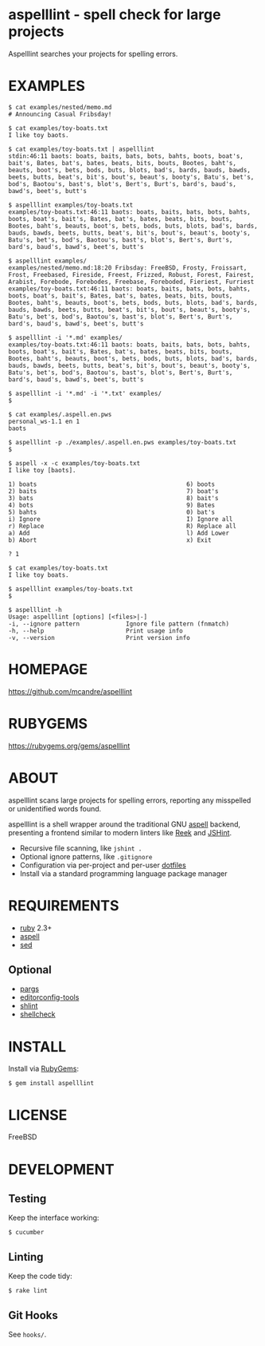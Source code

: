 # aspelllint - spell check for large projects

Aspelllint searches your projects for spelling errors.

# EXAMPLES

```
$ cat examples/nested/memo.md
# Announcing Casual Fribsday!

$ cat examples/toy-boats.txt
I like toy baots.

$ cat examples/toy-boats.txt | aspelllint
stdin:46:11 baots: boats, baits, bats, bots, bahts, boots, boat's, bait's, Bates, bat's, bates, beats, bits, bouts, Bootes, baht's, beauts, boot's, bets, bods, buts, blots, bad's, bards, bauds, bawds, beets, butts, beat's, bit's, bout's, beaut's, booty's, Batu's, bet's, bod's, Baotou's, bast's, blot's, Bert's, Burt's, bard's, baud's, bawd's, beet's, butt's

$ aspelllint examples/toy-boats.txt
examples/toy-boats.txt:46:11 baots: boats, baits, bats, bots, bahts, boots, boat's, bait's, Bates, bat's, bates, beats, bits, bouts, Bootes, baht's, beauts, boot's, bets, bods, buts, blots, bad's, bards, bauds, bawds, beets, butts, beat's, bit's, bout's, beaut's, booty's, Batu's, bet's, bod's, Baotou's, bast's, blot's, Bert's, Burt's, bard's, baud's, bawd's, beet's, butt's

$ aspelllint examples/
examples/nested/memo.md:18:20 Fribsday: FreeBSD, Frosty, Froissart, Frost, Freebased, Fireside, Freest, Frizzed, Robust, Forest, Fairest, Arabist, Forebode, Forebodes, Freebase, Foreboded, Fieriest, Furriest
examples/toy-boats.txt:46:11 baots: boats, baits, bats, bots, bahts, boots, boat's, bait's, Bates, bat's, bates, beats, bits, bouts, Bootes, baht's, beauts, boot's, bets, bods, buts, blots, bad's, bards, bauds, bawds, beets, butts, beat's, bit's, bout's, beaut's, booty's, Batu's, bet's, bod's, Baotou's, bast's, blot's, Bert's, Burt's, bard's, baud's, bawd's, beet's, butt's

$ aspelllint -i '*.md' examples/
examples/toy-boats.txt:46:11 baots: boats, baits, bats, bots, bahts, boots, boat's, bait's, Bates, bat's, bates, beats, bits, bouts, Bootes, baht's, beauts, boot's, bets, bods, buts, blots, bad's, bards, bauds, bawds, beets, butts, beat's, bit's, bout's, beaut's, booty's, Batu's, bet's, bod's, Baotou's, bast's, blot's, Bert's, Burt's, bard's, baud's, bawd's, beet's, butt's

$ aspelllint -i '*.md' -i '*.txt' examples/
$

$ cat examples/.aspell.en.pws
personal_ws-1.1 en 1
baots

$ aspelllint -p ./examples/.aspell.en.pws examples/toy-boats.txt
$

$ aspell -x -c examples/toy-boats.txt
I like toy [baots].

1) boats                                          6) boots
2) baits                                          7) boat's
3) bats                                           8) bait's
4) bots                                           9) Bates
5) bahts                                          0) bat's
i) Ignore                                         I) Ignore all
r) Replace                                        R) Replace all
a) Add                                            l) Add Lower
b) Abort                                          x) Exit

? 1

$ cat examples/toy-boats.txt
I like toy boats.

$ aspelllint examples/toy-boats.txt
$

$ aspelllint -h
Usage: aspelllint [options] [<files>|-]
-i, --ignore pattern             Ignore file pattern (fnmatch)
-h, --help                       Print usage info
-v, --version                    Print version info
```

# HOMEPAGE

https://github.com/mcandre/aspelllint

# RUBYGEMS

https://rubygems.org/gems/aspelllint

# ABOUT

aspelllint scans large projects for spelling errors, reporting any misspelled or unidentified words found.

aspelllint is a shell wrapper around the traditional GNU [aspell](http://aspell.net/) backend, presenting a frontend similar to modern linters like [Reek](https://github.com/troessner/reek/wiki) and [JSHint](http://jshint.com/).

* Recursive file scanning, like `jshint .`
* Optional ignore patterns, like `.gitignore`
* Configuration via per-project and per-user [dotfiles](https://github.com/mcandre/aspelllint/blob/master/CONFIGURE.md#dotfiles)
* Install via a standard programming language package manager

# REQUIREMENTS

* [ruby](https://www.ruby-lang.org/) 2.3+
* [aspell](http://aspell.net/)
* [sed](http://www.gnu.org/software/sed/)

## Optional

* [pargs](https://github.com/mcandre/pargs)
* [editorconfig-tools](https://www.npmjs.com/package/editorconfig-tools)
* [shlint](https://rubygems.org/gems/shlint)
* [shellcheck](http://hackage.haskell.org/package/ShellCheck)

# INSTALL

Install via [RubyGems](http://rubygems.org/):

```
$ gem install aspelllint
```

# LICENSE

FreeBSD

# DEVELOPMENT

## Testing

Keep the interface working:

```
$ cucumber
```

## Linting

Keep the code tidy:

```
$ rake lint
```

## Git Hooks

See `hooks/`.
